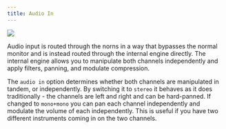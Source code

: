 ```yaml
---
title: Audio In 
---
```


<img src="/static/audioin.png" class="fr">


Audio input is routed through the norns in a way that bypasses the normal monitor and is instead routed through the internal engine directly. The internal engine allows you to manipulate both channels independently and apply filters, panning, and modulate compression.

The `audio in` option determines whether both channels are manipulated in tandem, or independently. By switching it to `stereo` it behaves as it does traditionally - the channels are left and right and can be hard-panned. If changed to `mono+mono` you can pan each channel independently and modulate the volume of each independently. This is useful if you have two different instruments coming in on the two channels.